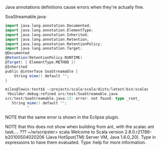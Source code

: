 Java annotations definitions cause errors when they're actually fine.


SoaStreamable.java:

```scala
import java.lang.annotation.Documented; 
import java.lang.annotation.ElementType; 
import java.lang.annotation.Inherited; 
import java.lang.annotation.Retention; 
import java.lang.annotation.RetentionPolicy; 
import java.lang.annotation.Target; 
@Documented 
@Retention(RetentionPolicy.RUNTIME) 
@Target( { ElementType.METHOD }) 
@Inherited 
public @interface SoaStreamable { 
    String mime() default ""; 
} 
```

```scala
miles@lewis:test$$ ~/projects/scala/scala/dists/latest/bin/scalac 
-Ybuilder-debug:refined src/test/SoaStreamable.java 
src/test/SoaStreamable.java:15: error: not found: type _root_ 
   String mime() default ""; 
          ^ 
```

NOTE that the same error is shown in the Eclipse plugin. 


NOTE that this does not show when building from ant, with the scalac ant task.... ???
~/w/scripster\> scala
Welcome to Scala version 2.8.0.r21786-b20100504020206 (Java HotSpot(TM) Server VM, Java 1.6.0_20).
Type in expressions to have them evaluated.
Type :help for more information.
